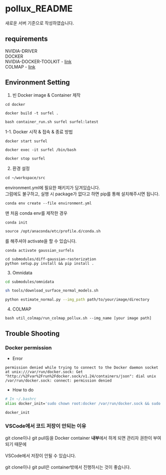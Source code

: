 # pollux_README
새로운 서버 기준으로 작성하였습니다.

## requirements
NVIDIA-DRIVER <br>
DOCKER <br>
NVIDIA-DOCKER-TOOLKIT - [link](https://docs.nvidia.com/datacenter/cloud-native/container-toolkit/latest/install-guide.html#installing-with-apt) <br>
COLMAP - [link](https://colmap.github.io/install.html#linux)

## Environment Setting
1. 빈 Docker image & Container 제작
```
cd docker
```
```
docker build -t surfel .
```
```
bash container_run.sh surfel surfel:latest
```
1-1. Docker 시작 & 접속 & 종료 방법
```
docker start surfel
```
```
docker exec -it surfel /bin/bash
```
```
docker stop surfel
```

2. 환경 설정
```shell
cd ~/workspace/src
```
environment.yml에 필요한 패키지가 담겨있습니다.<br>
그럼에도 불구하고, 실행 시 package가 없다고 하면 pip를 통해 설치해주시면 됩니다.
```shell
conda env create --file environment.yml
```
맨 처음 conda env를 제작한 경우
```shell
conda init
```
```shell
source /opt/anaconda/etc/profile.d/conda.sh
```
를 해주셔야 activate을 할 수 있습니다.


```shell
conda activate gaussian_surfels
```
```shell
cd submodules/diff-gaussian-rasterization
python setup.py install && pip install .
```

3. Omnidata
```sh
cd submodules/omnidata
```
```sh
sh tools/download_surface_normal_models.sh
```
```sh
python estimate_normal.py --img_path path/to/your/image/directory
```

4. COLMAP

```
bash util_colmap/run_colmap_pollux.sh --img_name [your image path]
```

## Trouble Shooting
### Docker permission
- Error
```
permission denied while trying to connect to the Docker daemon socket at unix:///var/run/docker.sock: Get "http://%2Fvar%2Frun%2Fdocker.sock/v1.24/containers/json": dial unix /var/run/docker.sock: connect: permission denied
```
- How to do
```sh
# In ~/.bashrc
alias docker_init='sudo chown root:docker /var/run/docker.sock && sudo chmod 666 /var/run/docker.sock'
```
```sh
docker_init
```

### VSCode에서 코드 저장이 안되는 이유
git clone이나 git pull등을 Docker container **내부**에서 하게 되면 관리자 권한이 부여되기 때문에
<br><br>
VSCode에서 저장이 안될 수 있습니다.
<br><br>
git clone이나 git pull은 container밖에서 진행하시는 것이 좋습니다.

